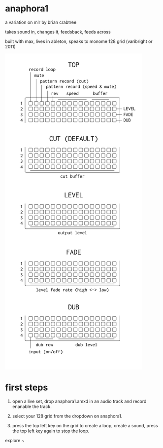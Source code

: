 # anaphora1

a variation on mlr by brian crabtree

takes sound in, changes it, feedsback, feeds across

built with max, lives in ableton, speaks to monome 128 grid (varibright or 2011)

![docs](anaphora1_docs.png)

# first steps

1.  open a live set, drop anaphora1.amxd in an audio track and record enanable the track.

2.  select your 128 grid from the dropdown on anaphora1.

3.  press the top left key on the grid to create a loop, create a sound, press the top left key again to stop the loop. 

explore ~
